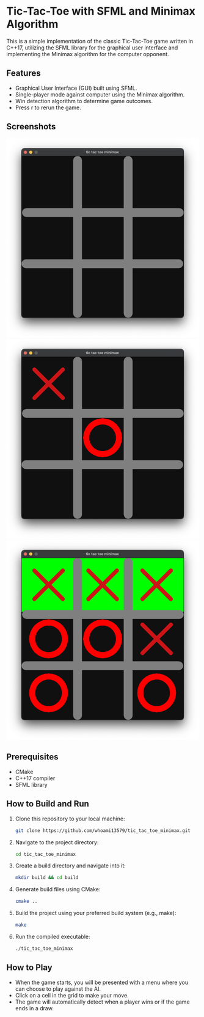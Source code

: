 # Tic-Tac-Toe with SFML and Minimax Algorithm

This is a simple implementation of the classic Tic-Tac-Toe game written in C++17, utilizing the SFML library for the graphical user interface and implementing the Minimax algorithm for the computer opponent.

## Features

- Graphical User Interface (GUI) built using SFML.
- Single-player mode against computer using the Minimax algorithm.
- Win detection algorithm to determine game outcomes.
- Press r to rerun the game.

## Screenshots

![](./screenshots/1.png)
![](./screenshots/2.png)
![](./screenshots/3.png)

## Prerequisites

- CMake
- C++17 compiler
- SFML library

## How to Build and Run

1. Clone this repository to your local machine:
    ```bash
    git clone https://github.com/whoami13579/tic_tac_toe_minimax.git
    ```
2. Navigate to the project directory:
    ```bash
    cd tic_tac_toe_minimax
    ```
3. Create a build directory and navigate into it:
    ```bash
    mkdir build && cd build
    ```
4. Generate build files using CMake:
    ```bash
    cmake ..
    ```
5. Build the project using your preferred build system (e.g., make):
    ```bash
    make
    ```
6. Run the compiled executable:
    ```bash
    ./tic_tac_toe_minimax
    ```

## How to Play

- When the game starts, you will be presented with a menu where you can choose to play against the AI.
- Click on a cell in the grid to make your move.
- The game will automatically detect when a player wins or if the game ends in a draw.
